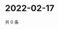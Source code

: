 # 2022-02-17

共 0 条

<!-- BEGIN WEIBO -->
<!-- 最后更新时间 Thu Feb 17 2022 01:13:56 GMT+0800 (China Standard Time) -->

<!-- END WEIBO -->
